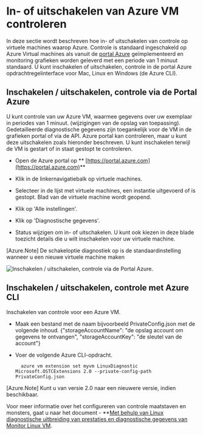 <properties
   pageTitle="Inschakelen of uitschakelen van Azure VM Monitoring"
   description="Beschrijving van het in- of uitschakelen van Azure VM controleren"
   services="virtual-machines-linux"
   documentationCenter="virtual-machines"
   authors="kmouss"
   manager="timlt"
   editor=""/>

<tags
   ms.service="virtual-machines-linux"
   ms.devlang="NA"
   ms.topic="article"
   ms.tgt_pltfrm="vm-linux"
   ms.workload="infrastructure"
   ms.date="02/08/2016"
   ms.author="kmouss"/>
   
# <a name="enable-or-disable-azure-vm-monitoring"></a>In- of uitschakelen van Azure VM controleren

In deze sectie wordt beschreven hoe in- of uitschakelen van controle op virtuele machines waarop Azure. Controle is standaard ingeschakeld op Azure Virtual machines als vanuit de [portal Azure](https://portal.azure.com) geïmplementeerd en monitoring grafieken worden geleverd met een periode van 1 minuut standaard. U kunt inschakelen of uitschakelen, controle in de portal Azure opdrachtregelinterface voor Mac, Linux en Windows (de Azure CLI). 

## <a name="enable--disable-monitoring-through-the-azure-portal"></a>Inschakelen / uitschakelen, controle via de Portal Azure
 
U kunt controle van uw Azure VM, waarmee gegevens over uw exemplaar in periodes van 1 minuut. (wijzigingen van de opslag van toepassing). Gedetailleerde diagnostische gegevens zijn toegankelijk voor de VM in de grafieken portal of via de API. Azure portal kan controleren, maar u kunt deze uitschakelen zoals hieronder beschreven. U kunt inschakelen terwijl de VM is gestart of in staat gestopt te controleren.

- Open de Azure portal op ** [https://portal.azure.com](https://portal.azure.com)**

- Klik in de linkernavigatiebalk op virtuele machines.

- Selecteer in de lijst met virtuele machines, een instantie uitgevoerd of is gestopt. Blad van de virtuele machine wordt geopend.

- Klik op 'Alle instellingen'.

- Klik op 'Diagnostische gegevens'.

- Status wijzigen om in- of uitschakelen. U kunt ook kiezen in deze blade toezicht details die u wilt inschakelen voor uw virtuele machine.

[Azure.Note] De schakeloptie diagnostiek op is de standaardinstelling wanneer u een nieuwe virtuele machine maken

![Inschakelen / uitschakelen, controle via de Portal Azure.][1]


## <a name="enable--disable-monitoring-with-azure-cli"></a>Inschakelen / uitschakelen, controle met Azure CLI
 
Inschakelen van controle voor een Azure VM.

- Maak een bestand met de naam bijvoorbeeld PrivateConfig.json met de volgende inhoud.
        {"storageAccountName": "de opslag account om gegevens te ontvangen", "storageAccountKey": "de sleutel van de account"}
- Voer de volgende Azure CLI-opdracht.

        azure vm extension set myvm LinuxDiagnostic Microsoft.OSTCExtensions 2.0 --private-config-path PrivateConfig.json

[Azure.Note] Kunt u van versie 2.0 naar een nieuwere versie, indien beschikbaar. 

Voor meer informatie over het configureren van controle maatstaven en monsters, gaat u naar het document - **[Met behulp van Linux diagnostische uitbreiding van prestaties en diagnostische gegevens van Monitor Linux VM](virtual-machines-linux-classic-diagnostic-extension.md).

<!--Image references-->
[1]: ./media/virtual-machines-linux-vm-monitoring/portal-enable-disable.png
 


